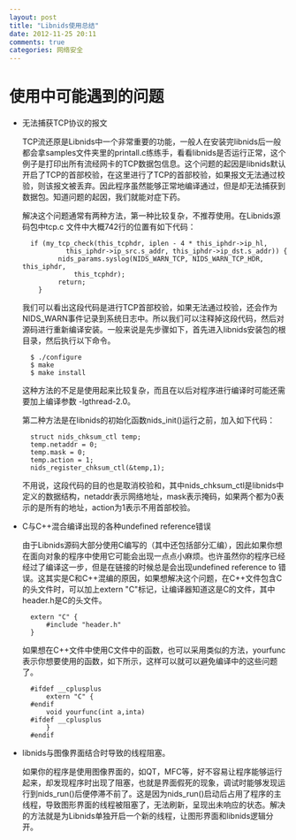 ```yaml
---
layout: post
title: "Libnids使用总结"
date: 2012-11-25 20:11
comments: true
categories: 网络安全
---
```



# 使用中可能遇到的问题

* 无法捕获TCP协议的报文

    TCP流还原是Libnids中一个非常重要的功能，一般人在安装完libnids后一般都会拿samples文件夹里的printall.c练练手，看看libnids是否运行正常，这个例子是打印出所有流经网卡的TCP数据包信息。这个问题的起因是libnids默认开启了TCP的首部校验，在这里进行了TCP的首部校验，如果报文无法通过校验，则该报文被丢弃。因此程序虽然能够正常地编译通过，但是却无法捕获到数据包。知道问题的起因，我们就能对症下药。
    <!-- more -->

    解决这个问题通常有两种方法，第一种比较复杂，不推荐使用。在Libnids源码包中tcp.c 文件中大概742行的位置有如下代码：

        if (my_tcp_check(this_tcphdr, iplen - 4 * this_iphdr->ip_hl,
                 this_iphdr->ip_src.s_addr, this_iphdr->ip_dst.s_addr)) {
               nids_params.syslog(NIDS_WARN_TCP, NIDS_WARN_TCP_HDR, this_iphdr,
          	       this_tcphdr);
               return;
          }

    我们可以看出这段代码是进行TCP首部校验，如果无法通过校验，还会作为NIDS_WARN事件记录到系统日志中。所以我们可以注释掉这段代码，然后对源码进行重新编译安装。一般来说是先步骤如下，首先进入libnids安装包的根目录，然后执行以下命令。
    
        $ ./configure
        $ make
        $ make install
    这种方法的不足是使用起来比较复杂，而且在以后对程序进行编译时可能还需要加上编译参数         -lgthread-2.0。
    
    第二种方法是在libnids的初始化函数nids_init()运行之前，加入如下代码：
    
        struct nids_chksum_ctl temp;
        temp.netaddr = 0;
        temp.mask = 0;
        temp.action = 1;
        nids_register_chksum_ctl(&temp,1);
    不用说，这段代码的目的也是取消校验和，其中nids_chksum_ctl是libnids中定义的数据结构，netaddr表示网络地址，mask表示掩码，如果两个都为0表示的是所有的地址，action为1表示不用首部校验。
    
* C与C++混合编译出现的各种undefined reference错误

    由于Libnids源码大部分使用C编写的（其中还包括部分汇编），因此如果你想在面向对象的程序中使用它可能会出现一点点小麻烦。也许虽然你的程序已经经过了编译这一步，但是在链接的时候总是会出现undefined reference to 错误。这其实是C和C++混编的原因，如果想解决这个问题，在C++文件包含C的头文件时，可以加上extern "C"标记，让编译器知道这是C的文件，其中header.h是C的头文件。
    
        extern "C" { 
            #include "header.h" 
        } 
        
    
    如果想在C++文件中使用C文件中的函数，也可以采用类似的方法，yourfunc表示你想要使用的函数，如下所示，这样可以就可以避免编译中的这些问题了。
   
        #ifdef __cplusplus
            extern "C" {
        #endif
            void yourfunc(int a,inta)
        #ifdef __cplusplus
            }
        #endif
        
* libnids与图像界面结合时导致的线程阻塞。

    如果你的程序是使用图像界面的，如QT，MFC等，好不容易让程序能够运行起来，却发现程序时出现了阻塞，也就是界面假死的现象，调试时能够发现运行到nids_run()后便停滞不前了。这是因为nids_run()启动后占用了程序的主线程，导致图形界面的线程被阻塞了，无法刷新，呈现出未响应的状态。解决的方法就是为Libnids单独开启一个新的线程，让图形界面和libnids逻辑分开。



    
